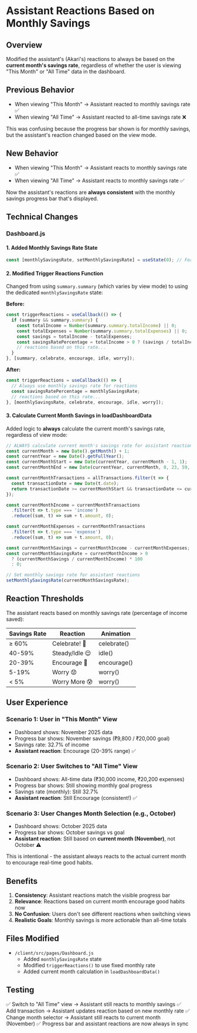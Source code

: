 # Assistant Reactions Based on Monthly Savings

## Overview
Modified the assistant's (Akari's) reactions to always be based on the **current month's savings rate**, regardless of whether the user is viewing "This Month" or "All Time" data in the dashboard.

## Previous Behavior
- When viewing "This Month" → Assistant reacted to monthly savings rate ✅
- When viewing "All Time" → Assistant reacted to all-time savings rate ❌

This was confusing because the progress bar shown is for monthly savings, but the assistant's reaction changed based on the view mode.

## New Behavior
- When viewing "This Month" → Assistant reacts to monthly savings rate ✅
- When viewing "All Time" → Assistant reacts to monthly savings rate ✅

Now the assistant's reactions are **always consistent** with the monthly savings progress bar that's displayed.

## Technical Changes

### Dashboard.js

#### 1. Added Monthly Savings Rate State
```javascript
const [monthlySavingsRate, setMonthlySavingsRate] = useState(0); // For assistant reactions
```

#### 2. Modified Trigger Reactions Function
Changed from using `summary.summary` (which varies by view mode) to using the dedicated `monthlySavingsRate` state:

**Before:**
```javascript
const triggerReactions = useCallback(() => {
  if (summary && summary.summary) {
    const totalIncome = Number(summary.summary.totalIncome) || 0;
    const totalExpenses = Number(summary.summary.totalExpenses) || 0;
    const savings = totalIncome - totalExpenses;
    const savingsRatePercentage = totalIncome > 0 ? (savings / totalIncome) * 100 : 0;
    // reactions based on this rate...
  }
}, [summary, celebrate, encourage, idle, worry]);
```

**After:**
```javascript
const triggerReactions = useCallback(() => {
  // Always use monthly savings rate for reactions
  const savingsRatePercentage = monthlySavingsRate;
  // reactions based on this rate...
}, [monthlySavingsRate, celebrate, encourage, idle, worry]);
```

#### 3. Calculate Current Month Savings in loadDashboardData
Added logic to **always** calculate the current month's savings rate, regardless of view mode:

```javascript
// ALWAYS calculate current month's savings rate for assistant reactions
const currentMonth = new Date().getMonth() + 1;
const currentYear = new Date().getFullYear();
const currentMonthStart = new Date(currentYear, currentMonth - 1, 1);
const currentMonthEnd = new Date(currentYear, currentMonth, 0, 23, 59, 59);

const currentMonthTransactions = allTransactions.filter(t => {
  const transactionDate = new Date(t.date);
  return transactionDate >= currentMonthStart && transactionDate <= currentMonthEnd;
});

const currentMonthIncome = currentMonthTransactions
  .filter(t => t.type === 'income')
  .reduce((sum, t) => sum + t.amount, 0);

const currentMonthExpenses = currentMonthTransactions
  .filter(t => t.type === 'expense')
  .reduce((sum, t) => sum + t.amount, 0);

const currentMonthSavings = currentMonthIncome - currentMonthExpenses;
const currentMonthSavingsRate = currentMonthIncome > 0 
  ? (currentMonthSavings / currentMonthIncome) * 100 
  : 0;

// Set monthly savings rate for assistant reactions
setMonthlySavingsRate(currentMonthSavingsRate);
```

## Reaction Thresholds
The assistant reacts based on monthly savings rate (percentage of income saved):

| Savings Rate | Reaction | Animation |
|-------------|----------|-----------|
| ≥ 60% | Celebrate! 🎉 | celebrate() |
| 40-59% | Steady/Idle 😌 | idle() |
| 20-39% | Encourage 💪 | encourage() |
| 5-19% | Worry 😟 | worry() |
| < 5% | Worry More 😰 | worry() |

## User Experience

### Scenario 1: User in "This Month" View
- Dashboard shows: November 2025 data
- Progress bar shows: November savings (₹9,800 / ₹20,000 goal)
- Savings rate: 32.7% of income
- **Assistant reaction**: Encourage (20-39% range) ✅

### Scenario 2: User Switches to "All Time" View
- Dashboard shows: All-time data (₹30,000 income, ₹20,200 expenses)
- Progress bar shows: Still showing monthly goal progress
- Savings rate (monthly): Still 32.7%
- **Assistant reaction**: Still Encourage (consistent!) ✅

### Scenario 3: User Changes Month Selection (e.g., October)
- Dashboard shows: October 2025 data
- Progress bar shows: October savings vs goal
- **Assistant reaction**: Still based on **current month (November)**, not October ⚠️

This is intentional - the assistant always reacts to the actual current month to encourage real-time good habits.

## Benefits
1. **Consistency**: Assistant reactions match the visible progress bar
2. **Relevance**: Reactions based on current month encourage good habits now
3. **No Confusion**: Users don't see different reactions when switching views
4. **Realistic Goals**: Monthly savings is more actionable than all-time totals

## Files Modified
- `/client/src/pages/Dashboard.js`
  - Added `monthlySavingsRate` state
  - Modified `triggerReactions()` to use fixed monthly rate
  - Added current month calculation in `loadDashboardData()`

## Testing
✅ Switch to "All Time" view → Assistant still reacts to monthly savings
✅ Add transaction → Assistant updates reaction based on new monthly rate
✅ Change month selector → Assistant still reacts to current month (November)
✅ Progress bar and assistant reactions are now always in sync
